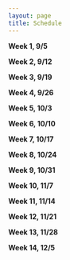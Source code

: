 ```yaml
---
layout: page
title: Schedule
---
```


**Week 1, 9/5**

**Week 2, 9/12**

**Week 3, 9/19**

**Week 4, 9/26**

**Week 5, 10/3**

**Week 6, 10/10**

**Week 7, 10/17**

**Week 8, 10/24**

**Week 9, 10/31**

**Week 10, 11/7**

**Week 11, 11/14**

**Week 12, 11/21**

**Week 13, 11/28**

**Week 14, 12/5**